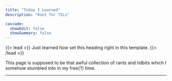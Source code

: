 ```yaml
---
title: "Today I Learned"
description: "Root for TILs"

cascade:
  showEdit: false
  showSummary: false
---
```


{{< lead >}}
Just learned how set this heading right in this template.
{{< /lead >}}

This page is supposed to be that awful collection of rants and tidbits which I somehow stumbled into in my free(?) time.

---
